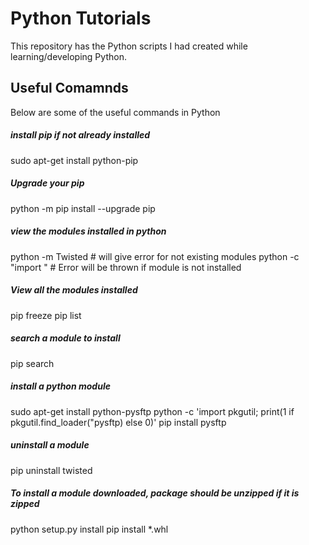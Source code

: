 # Python Tutorials
This repository has the Python scripts I had created while learning/developing Python.


## Useful Comamnds
Below are some of the useful commands in Python

##### install pip if not already installed
sudo apt-get install python-pip

##### Upgrade your pip
python -m pip install --upgrade pip

##### view the modules installed in python
python -m Twisted # will give error for not existing modules
python -c "import <module>" # Error will be thrown if module is not installed

##### View all the modules installed
pip freeze
pip list

##### search a module to install
pip search <module>


##### install a python module
sudo apt-get install python-pysftp
python -c 'import pkgutil; print(1 if pkgutil.find_loader("pysftp) else 0)'
pip install pysftp

##### uninstall a module
pip uninstall twisted

##### To install a module downloaded, package should be unzipped if it is zipped
python setup.py install
pip install *.whl